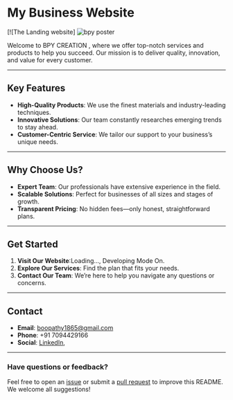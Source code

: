 # My Business Website

[![The Landing website] 
![bpy poster](https://github.com/user-attachments/assets/53a15e1f-f53c-4e0f-b67f-315488fb80d8)

Welcome to BPY CREATION , where we offer top-notch services and products to help you succeed. Our mission is to deliver quality, innovation, and value for every customer.


---

## Key Features

- **High-Quality Products**: We use the finest materials and industry-leading techniques.  
- **Innovative Solutions**: Our team constantly researches emerging trends to stay ahead.  
- **Customer-Centric Service**: We tailor our support to your business’s unique needs.

---

## Why Choose Us?

- **Expert Team**: Our professionals have extensive experience in the field.  
- **Scalable Solutions**: Perfect for businesses of all sizes and stages of growth.  
- **Transparent Pricing**: No hidden fees—only honest, straightforward plans.

---

## Get Started

1. **Visit Our Website**:Loading..., Developing Mode On.  
2. **Explore Our Services**: Find the plan that fits your needs.  
3. **Contact Our Team**: We’re here to help you navigate any questions or concerns.

---

## Contact

- **Email**: boopathy1865@gmail.com 
- **Phone**: +91 7094429166  
- **Social**: [LinkedIn](https://www.linkedin.com/in/bpycreation/),

---

### Have questions or feedback?
Feel free to open an [issue](#) or submit a [pull request](#) to improve this README. We welcome all suggestions!

